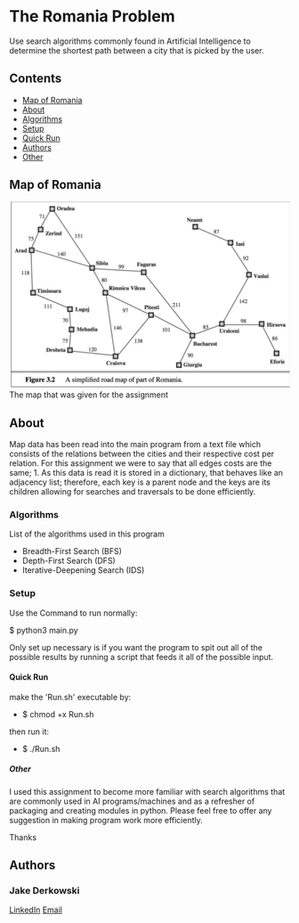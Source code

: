# The Romania Problem


Use search algorithms commonly found in Artificial Intelligence to determine the shortest path between a city that is picked by the user.

## Contents
* [Map of Romania](#map-of-romania)
* [About](#about)
* [Algorithms](#algorithms)
* [Setup](#setup)
* [Quick Run](##quick-run)
* [Authors](#authors)
* [Other](#other)

## Map of Romania
![Romania](misc/romania-cites-map.png)
The map that was given for the assignment


## About
Map data has been read into the main program from a text file which consists of the relations between the cities and their respective cost per relation. For this assignment we were to say that all edges costs are the same; 1. As this data is read it is stored in a dictionary, that behaves like an adjacency list; therefore, each key is a parent node and the keys are its children allowing for searches and traversals to be done efficiently.  


### Algorithms
List of the algorithms used in this program
* Breadth-First Search (BFS)
* Depth-First Search (DFS)
* Iterative-Deepening Search (IDS)


### Setup

Use the Command to run normally:

$ python3 main.py

Only set up necessary is if you want the program to spit out all of the possible results by running a script that feeds it all of the possible input.



#### Quick Run

make the 'Run.sh' executable by:

* $ chmod +x Run.sh


then run it:

* $ ./Run.sh


##### Other

I used this assignment to become more familiar with search algorithms that are commonly used in AI programs/machines and as a refresher of packaging and creating modules in python. Please feel free to offer any suggestion in making program work more efficiently.

Thanks

## Authors
### Jake Derkowski

[LinkedIn](https://www.linkedin.com/in/jake-derkowski2020/)
[Email](mailto:jakederkowski12@gmail.com)
